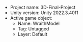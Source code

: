 <!-- UNITY CODE ASSIST INSTRUCTIONS START -->
- Project name: 3D-Final-Project
- Unity version: Unity 2022.3.40f1
- Active game object:
  - Name: WraithModel
  - Tag: Untagged
  - Layer: Default
<!-- UNITY CODE ASSIST INSTRUCTIONS END -->